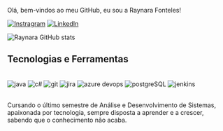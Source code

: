 Olá, bem-vindos ao meu GitHub, eu sou a Raynara Fonteles!

[![Instragram](https://img.shields.io/badge/Instagram-E4405F?style=for-the-badge&logo=instagram&logoColor=white)](https://www.instagram.com/rayfonteles_/)
[![LinkedIn](https://img.shields.io/badge/LinkedIn-0077B5?style=for-the-badge&logo=linkedin&logoColor=white)](https://www.linkedin.com/in/raynara-fonteles-a3a77b173/)

![Raynara GitHub stats](https://github-readme-stats.vercel.app/api?username=raynarafonteles&show_icons=true&theme=dark)

## Tecnologias e Ferramentas

<div style="display: inline_block"><br/>
  <img align="center" alt="java" src="https://img.shields.io/badge/Java-ED8B00?style=for-the-badge&logo=openjdk&logoColor=white" />
<img align="center" alt="c#" src="https://img.shields.io/badge/C%23-239120?style=for-the-badge&logo=c-sharp&logoColor=white" />
  <img align="center" alt="git" src="https://img.shields.io/badge/GIT-E44C30?style=for-the-badge&logo=git&logoColor=white" />
  <img align="center" alt="jira" src="https://img.shields.io/badge/Jira-0052CC?style=for-the-badge&logo=Jira&logoColor=white" />
  <img align="center" alt="azure devops" src="https://img.shields.io/badge/Azure_DevOps-0078D7?style=for-the-badge&logo=azure-devops&logoColor=white" />
  <img align="center" alt="postgreSQL" src="https://img.shields.io/badge/PostgreSQL-316192?style=for-the-badge&logo=postgresql&logoColor=white" />
  <img align="center" alt="jenkins" src="https://img.shields.io/badge/Jenkins-D24939?style=for-the-badge&logo=Jenkins&logoColor=white" />
</div><br/>

Cursando o último semestre de Análise e Desenvolvimento de Sistemas, apaixonada por tecnologia, sempre disposta a aprender e a crescer, sabendo que o conhecimento não acaba.
